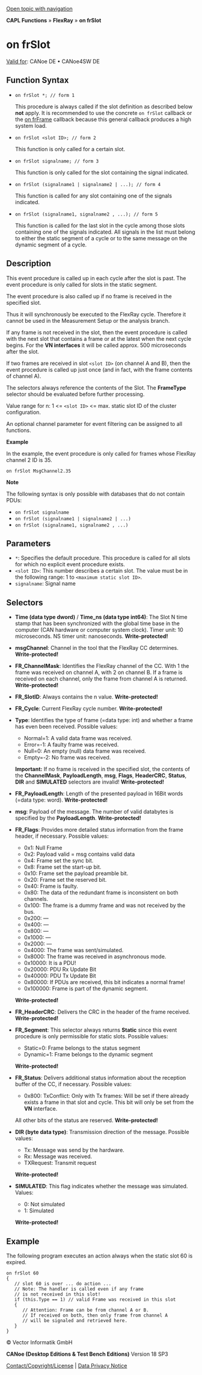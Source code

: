 [Open topic with navigation](../../../../../CANoeDEFamily.htm#Topics/CAPLFunctions/FlexRay/EventProcedures/CAPLfunctionOnFRSlot.md)

**CAPL Functions** » **FlexRay** » **on frSlot**

# on frSlot

[Valid for](../../../Shared/FeatureAvailability.md): CANoe DE • CANoe4SW DE

## Function Syntax

- `on frSlot *; // form 1`

  This procedure is always called if the slot definition as described below **not** apply. It is recommended to use the concrete `on frSlot` callback or the [on frFrame](CAPLfunctionOnFRFrame.md) callback because this general callback produces a high system load.

- `on frSlot <slot ID>; // form 2`

  This function is only called for a certain slot.

- `on frSlot signalname; // form 3`

  This function is only called for the slot containing the signal indicated.

- `on frSlot (signalname1 | signalname2 | ...); // form 4`

  This function is called for any slot containing one of the signals indicated.

- `on frSlot (signalname1, signalname2 , ...); // form 5`

  This function is called for the last slot in the cycle among those slots containing one of the signals indicated. All signals in the list must belong to either the static segment of a cycle or to the same message on the dynamic segment of a cycle.

## Description

This event procedure is called up in each cycle after the slot is past. The event procedure is only called for slots in the static segment.

The event procedure is also called up if no frame is received in the specified slot.

Thus it will synchronously be executed to the FlexRay cycle. Therefore it cannot be used in the Measurement Setup or the analysis branch.

If any frame is not received in the slot, then the event procedure is called with the next slot that contains a frame or at the latest when the next cycle begins. For the **VN interfaces** it will be called approx. 500 microseconds after the slot.

If two frames are received in slot `<slot ID>` (on channel A and B), then the event procedure is called up just once (and in fact, with the frame contents of channel A).

The selectors always reference the contents of the Slot. The **FrameType** selector should be evaluated before further processing.

Value range for n: 1 <= `<slot ID>` <= max. static slot ID of the cluster configuration.

An optional channel parameter for event filtering can be assigned to all functions.

**Example**

In the example, the event procedure is only called for frames whose FlexRay channel 2 ID is 35.

```plaintext
on frSlot MsgChannel2.35
```

**Note**

The following syntax is only possible with databases that do not contain PDUs:

- `on frSlot signalname`
- `on frSlot (signalname1 | signalname2 | ...)`
- `on frSlot (signalname1, signalname2 , ...)`

## Parameters

- `*`: Specifies the default procedure. This procedure is called for all slots for which no explicit event procedure exists.
- `<slot ID>`: This number describes a certain slot. The value must be in the following range: 1 to `<maximum static slot ID>`.
- `signalname`: Signal name

## Selectors

- **Time (data type dword)** / **Time_ns (data type int64)**: The Slot N time stamp that has been synchronized with the global time base in the computer (CAN hardware or computer system clock). Timer unit: 10 microseconds. NS timer unit: nanoseconds. **Write-protected!**

- **msgChannel**: Channel in the tool that the FlexRay CC determines. **Write-protected!**

- **FR_ChannelMask**: Identifies the FlexRay channel of the CC. With 1 the frame was received on channel A, with 2 on channel B. If a frame is received on each channel, only the frame from channel A is returned. **Write-protected!**

- **FR_SlotID**: Always contains the n value. **Write-protected!**

- **FR_Cycle**: Current FlexRay cycle number. **Write-protected!**

- **Type**: Identifies the type of frame (=data type: int) and whether a frame has even been received. Possible values:

  - Normal=1: A valid data frame was received.
  - Error=-1: A faulty frame was received.
  - Null=0: An empty (null) data frame was received.
  - Empty=-2: No frame was received.

  **Important:** If no frame is received in the specified slot, the contents of the **ChannelMask**, **PayloadLength**, **msg**, **Flags**, **HeaderCRC**, **Status**, **DIR** and **SIMULATED** selectors are invalid! **Write-protected!**

- **FR_PayloadLength**: Length of the presented payload in 16Bit words (=data type: word). **Write-protected!**

- **msg**: Payload of the message. The number of valid databytes is specified by the **PayloadLength**. **Write-protected!**

- **FR_Flags**: Provides more detailed status information from the frame header, if necessary. Possible values:

  - 0x1: Null Frame
  - 0x2: Payload valid = msg contains valid data
  - 0x4: Frame set the sync bit.
  - 0x8: Frame set the start-up bit.
  - 0x10: Frame set the payload preamble bit.
  - 0x20: Frame set the reserved bit.
  - 0x40: Frame is faulty.
  - 0x80: The data of the redundant frame is inconsistent on both channels.
  - 0x100: The frame is a dummy frame and was not received by the bus.
  - 0x200: —
  - 0x400: —
  - 0x800: —
  - 0x1000: —
  - 0x2000: —
  - 0x4000: The frame was sent/simulated.
  - 0x8000: The frame was received in asynchronous mode.
  - 0x10000: It is a PDU!
  - 0x20000: PDU Rx Update Bit
  - 0x40000: PDU Tx Update Bit
  - 0x80000: If PDUs are received, this bit indicates a normal frame!
  - 0x100000: Frame is part of the dynamic segment.

  **Write-protected!**

- **FR_HeaderCRC**: Delivers the CRC in the header of the frame received. **Write-protected!**

- **FR_Segment**: This selector always returns **Static** since this event procedure is only permissible for static slots. Possible values:

  - Static=0: Frame belongs to the status segment
  - Dynamic=1: Frame belongs to the dynamic segment

  **Write-protected!**

- **FR_Status**: Delivers additional status information about the reception buffer of the CC, if necessary. Possible values:

  - 0x800: TxConflict: Only with Tx frames: Will be set if there already exists a frame in that slot and cycle. This bit will only be set from the **VN** interface.

  All other bits of the status are reserved. **Write-protected!**

- **DIR (byte data type)**: Transmission direction of the message. Possible values:

  - Tx: Message was send by the hardware.
  - Rx: Message was received.
  - TXRequest: Transmit request

  **Write-protected!**

- **SIMULATED**: This flag indicates whether the message was simulated. Values:

  - 0: Not simulated
  - 1: Simulated

  **Write-protected!**

## Example

The following program executes an action always when the static slot 60 is expired.

```plaintext
on frSlot 60
{
   // slot 60 is over ... do action ...
   // Note: The handler is called even if any frame
   // is not received in this slot!
   if (this.Type == 1) // valid Frame was received in this slot
   {
      // Attention: Frame can be from channel A or B.
      // If received on both, then only frame from channel A
      // will be signaled and retrieved here.
   }
}
```

© Vector Informatik GmbH

**CANoe (Desktop Editions & Test Bench Editions)** Version 18 SP3

[Contact/Copyright/License](../../../Shared/ContactCopyrightLicense.md) | [Data Privacy Notice](https://www.vector.com/int/en/company/get-info/privacy-policy/)